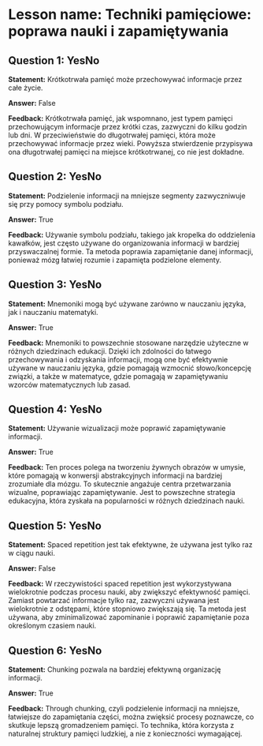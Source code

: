 # Lesson name: Techniki pamięciowe: poprawa nauki i zapamiętywania

## Question 1: YesNo

**Statement:** Krótkotrwała pamięć może przechowywać informacje przez całe życie.

**Answer:** False

**Feedback:**
Krótkotrwała pamięć, jak wspomnano, jest typem pamięci przechowującym informacje przez krótki czas, zazwyczni do kilku godzin lub dni. W przeciwieństwie do długotrwałej pamięci, która może przechowywać informacje przez wieki. Powyższa stwierdzenie przypisywa ona długotrwałej pamięci na miejsce krótkotrwanej, co nie jest dokładne.


## Question 2: YesNo

**Statement:** Podzielenie informacji na mniejsze segmenty zazwyczniwuje się przy pomocy symbolu podziału.

**Answer:** True

**Feedback:**
Używanie symbolu podziału, takiego jak kropelka do oddzielenia kawałków, jest często używane do organizowania informacji w bardziej przyswaczalnej formie. Ta metoda poprawia zapamiętanie danej informacji, ponieważ mózg łatwiej rozumie i zapamięta podzielone elementy.


## Question 3: YesNo

**Statement:** Mnemoniki mogą być używane zarówno w nauczaniu języka, jak i nauczaniu matematyki.

**Answer:** True

**Feedback:**
Mnemoniki to powszechnie stosowane narzędzie użyteczne w różnych dziedzinach edukacji. Dzięki ich zdolności do łatwego przechowywania i odzyskania informacji, mogą one być efektywnie używane w nauczaniu języka, gdzie pomagają wzmocnić słowo/koncepcję związki, a także w matematyce, gdzie pomagają w zapamiętywaniu wzorców matematycznych lub zasad.


## Question 4: YesNo

**Statement:** Używanie wizualizacji może poprawić zapamiętywanie informacji.

**Answer:** True

**Feedback:**
Ten proces polega na tworzeniu żywnych obrazów w umysie, które pomagają w konwersji abstrakcyjnych informacji na bardziej zrozumiałe dla mózgu. To skutecznie angażuje centra przetwarzania wizualne, poprawiając zapamiętywanie. Jest to powszechne strategia edukacyjna, która zyskała na popularności w różnych dziedzinach nauki.


## Question 5: YesNo

**Statement:** Spaced repetition jest tak efektywne, że używana jest tylko raz w ciągu nauki.

**Answer:** False

**Feedback:**
W rzeczywistości spaced repetition jest wykorzystywana wielokrotnie podczas procesu nauki, aby zwiększyć efektywność pamięci. Zamiast powtarzać informacje tylko raz, zazwyczni używana jest wielokrotnie z odstępami, które stopniowo zwiększają się. Ta metoda jest używana, aby zminimalizować zapominanie i poprawić zapamiętanie poza określonym czasiem nauki.


## Question 6: YesNo

**Statement:** Chunking pozwala na bardziej efektywną organizację informacji.

**Answer:** True

**Feedback:**
Through chunking, czyli podzielenie informacji na mniejsze, łatwiejsze do zapamiętania części, można zwięksić procesy poznawcze, co skutkuje lepszą gromadzeniem pamięci. To technika, która korzysta z naturalnej struktury pamięci ludzkiej, a nie z konieczności wymagającej.

